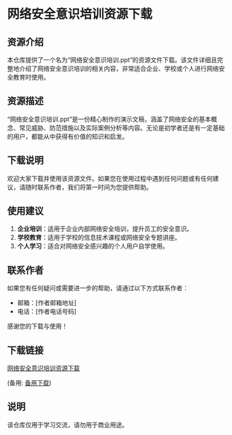 # 网络安全意识培训资源下载

## 资源介绍

本仓库提供了一个名为“网络安全意识培训.ppt”的资源文件下载。该文件详细且完整地介绍了网络安全意识培训的相关内容，非常适合企业、学校或个人进行网络安全教育时使用。

## 资源描述

“网络安全意识培训.ppt”是一份精心制作的演示文稿，涵盖了网络安全的基本概念、常见威胁、防范措施以及实际案例分析等内容。无论是初学者还是有一定基础的用户，都能从中获得有价值的知识和启发。

## 下载说明

欢迎大家下载并使用该资源文件。如果您在使用过程中遇到任何问题或有任何建议，请随时联系作者，我们将第一时间为您提供帮助。

## 使用建议

1. **企业培训**：适用于企业内部网络安全培训，提升员工的安全意识。
2. **学校教育**：适用于学校的信息技术课程或网络安全专题讲座。
3. **个人学习**：适合对网络安全感兴趣的个人用户自学使用。

## 联系作者

如果您有任何疑问或需要进一步的帮助，请通过以下方式联系作者：

- 邮箱：[作者邮箱地址]
- 电话：[作者电话号码]

感谢您的下载与使用！

## 下载链接
[网络安全意识培训资源下载](https://pan.quark.cn/s/1ebaf4d1da79) 

(备用: [备用下载](https://pan.baidu.com/s/1zx-YnT6oeyMjoIsnHblPqQ?pwd=1234))

## 说明

该仓库仅用于学习交流，请勿用于商业用途。
